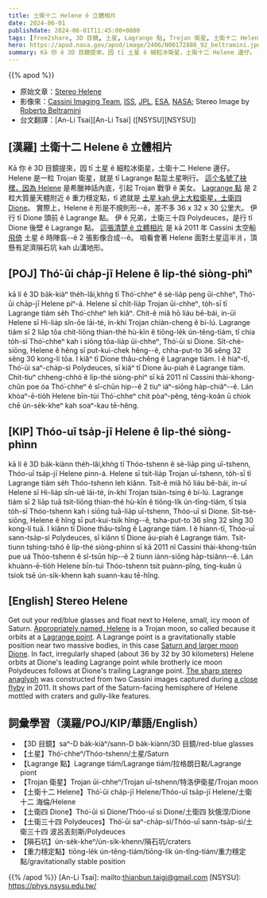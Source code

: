 ```yaml
---
title: 土衛十二 Helene ê 立體相片
date: 2024-06-01
publishdate: 2024-06-01T11:45:00+0800
tags: [free2share, 3D 目鏡, 土星, Lagrange 點, Trojan 衛星, 土衛十二 Helene, 土衛四 Dione, 土衛三十四 Polydeuces, 隕石坑, 重力穩定點]
hero: https://apod.nasa.gov/apod/image/2406/N00172886_92_beltramini.jpg
summary: Kā 你 ê 3D 目鏡提來，囥 tī 土星 ê 細粒冰衛星，土衛十二 Helene 邊仔。
---
```


{{% apod %}}

- 原始文章：[Stereo Helene](https://apod.nasa.gov/apod/ap240601.html)
- 影像來：[Cassini Imaging Team](http://ciclops.org/), [ISS]( http://ciclops.org/iss/iss.php), [JPL](http://www.jpl.nasa.gov/), [ESA](http://www.esa.int/), [NASA](http://www.nasa.gov/ ); Stereo Image by [Roberto Beltramini](http://space-3d-images.blogspot.com/)
- 台文翻譯：[An-Li Tsai][An-Li Tsai] ([NSYSU][NSYSU])

## [漢羅] 土衛十二 Helene ê 立體相片
Kā 你 ê 3D 目鏡提來，囥 tī 土星 ê 細粒冰衛星，土衛十二 Helene 邊仔。
Helene 是一粒 Trojan 衛星，就是 tī Lagrange 點踅土星咧行。
[這个名號了袂䆀，因為 Helene][Appropriately named, Helene] 是希臘神話內底，引起 Trojan 戰爭 ê 美女。
[Lagrange 點][Lagrange point] 是 2 粒大質量天體附近 ê 重力穩定點，tī 遮就是 [土星 kah 伊上大粒衛星，土衛四 Dione][Saturn and larger moon Dione]。
實際上，Helene ê 形是不規則形--ê，差不多 36 x 32 x 30 公里大。
伊行 tī Dione 頭前 ê Lagrange 點。
伊 ê 兄弟，土衛三十四 Polydeuces，是行 tī Dione 後壁 ê Lagrange 點。
[這張清楚 ê 立體相片][The sharp stereo anaglyph] 是 kā 2011 年 Cassini 太空船 [飛倚][a close flyby] 土星 ê 時陣翕--ê 2 張影像合成--ê。
咱看會著 Helene 面對土星這半爿，頂懸有足濟隕石坑 kah 山溝地形。

## [POJ] Thó͘-ūi cha̍p-jī Helene ê li̍p-thé siòng-phìⁿ
kā lí ê 3D ba̍k-kiàⁿ the̍h-lâi,khǹg tī Thó͘-chheⁿ ê sè-lia̍p peng ūi-chheⁿ, Thó͘-ūi cha̍p-jī Helene piⁿ-á.
Helene sī chi̍t-lia̍p Trojan ūi-chheⁿ, to̍h-sī tī Lagrange tiám se̍h Thó͘-chheⁿ leh kiâⁿ.
Chit-ê miâ hō liáu bē-bái, in-ūi Helene sī Hi-lia̍p sîn-ōe lāi-té, ín-khí Trojan chiàn-cheng ê bí-lú.
Lagrange tiám sī 2 lia̍p tōa chit-liōng thian-thé hù-kīn ê tiōng-le̍k ún-tēng-tiám, tī chia to̍h-sī Thó͘-chheⁿ kah i siōng tōa-lia̍p ūi-chheⁿ, Thó͘-ūi sì Dione.
Si̍t-chè-siōng, Helene ê hêng sī put-kui-chek hêng--ê, chha-put-to 36 sêng 32 sêng 30 kong-lí tōa.
I kiâⁿ tī Dione thâu-chêng ê Lagrange tiám.
I ê hiaⁿ-tī, Thó͘-ūi saⁿ-cha̍p-sì Polydeuces, sī kiâⁿ tī Dione āu-piah ê Lagrange tiám.
Chit-tiuⁿ chheng-chhó ê li̍p-thé siòng-phìⁿ sī kā 2011 nî Cassini thài-khong-chûn poe óa Thó͘-chheⁿ ê sî-chūn hip--ê 2 tiuⁿ iáⁿ-siōng ha̍p-chiâⁿ--ê.
Lán khòaⁿ-ē-tio̍h Helene bīn-tùi Thó͘-chheⁿ chit pòaⁿ-pêng, téng-koân ū chiok chē ún-se̍k-kheⁿ kah soaⁿ-kau tē-hêng.

## [KIP] Thóo-uī tsa̍p-jī Helene ê li̍p-thé siòng-phìnn
kā lí ê 3D ba̍k-kiànn the̍h-lâi,khǹg tī Thóo-tshenn ê sè-lia̍p ping uī-tshenn, Thóo-uī tsa̍p-jī Helene pinn-á.
Helene sī tsi̍t-lia̍p Trojan uī-tshenn, to̍h-sī tī Lagrange tiám se̍h Thóo-tshenn leh kiânn.
Tsit-ê miâ hō liáu bē-bái, in-uī Helene sī Hi-lia̍p sîn-uē lāi-té, ín-khí Trojan tsiàn-tsing ê bí-lú.
Lagrange tiám sī 2 lia̍p tuā tsit-liōng thian-thé hù-kīn ê tiōng-li̍k ún-tīng-tiám, tī tsia to̍h-sī Thóo-tshenn kah i siōng tuā-lia̍p uī-tshenn, Thóo-uī sì Dione.
Si̍t-tsè-siōng, Helene ê hîng sī put-kui-tsik hîng--ê, tsha-put-to 36 sîng 32 sîng 30 kong-lí tuā.
I kiânn tī Dione thâu-tsîng ê Lagrange tiám.
I ê hiann-tī, Thóo-uī sann-tsa̍p-sì Polydeuces, sī kiânn tī Dione āu-piah ê Lagrange tiám.
Tsit-tiunn tshing-tshó ê li̍p-thé siòng-phìnn sī kā 2011 nî Cassini thài-khong-tsûn pue uá Thóo-tshenn ê sî-tsūn hip--ê 2 tiunn iánn-siōng ha̍p-tsiânn--ê.
Lán khuànn-ē-tio̍h Helene bīn-tuì Thóo-tshenn tsit puànn-pîng, tíng-kuân ū tsiok tsē ún-si̍k-khenn kah suann-kau tē-hîng.

## [English] Stereo Helene
Get out your red/blue glasses and float next to Helene, small, icy moon of Saturn.
[Appropriately named, Helene][Appropriately named, Helene] is a Trojan moon, so called because it orbits at a [Lagrange point][Lagrange point].
A Lagrange point is a gravitationally stable position near two massive bodies, in this case [Saturn and larger moon Dione][Saturn and larger moon Dione].
In fact, irregularly shaped (about 36 by 32 by 30 kilometers) Helene orbits at Dione's leading Lagrange point while brotherly ice moon Polydeuces follows at Dione's trailing Lagrange point.
[The sharp stereo anaglyph][The sharp stereo anaglyph] was constructed from two Cassini images captured during [a close flyby][a close flyby] in 2011.
It shows part of the Saturn-facing hemisphere of Helene mottled with craters and gully-like features.

## 詞彙學習（漢羅/POJ/KIP/華語/English）
- 【3D 目鏡】saⁿ-D ba̍k-kiàⁿ/sann-D ba̍k-kiànn/3D 目鏡/red-blue glasses
- 【土星】Thó͘-chheⁿ/Thóo-tshenn/土星/Saturn
- 【Lagrange 點】Lagrange tiám/Lagrange tiám/拉格朗日點/Lagrange piont
- 【Trojan 衛星】Trojan ūi-chheⁿ/Trojan uī-tshenn/特洛伊衛星/Trojan moon
- 【土衛十二 Helene】Thó͘-ūi cha̍p-jī Helene/Thóo-uī tsa̍p-jī Helene/土衛十二 海倫/Helene
- 【土衛四 Dione】Thó͘-ūi sì Dione/Thóo-uī sì Dione/土衛四 狄俄涅/Dione
- 【土衛三十四 Polydeuces】Thó͘-ūi saⁿ-cha̍p-sì/Thóo-uī sann-tsa̍p-sì/土衛三十四 波呂丟刻斯/Polydeuces
- 【隕石坑】ún-se̍k-kheⁿ/ún-si̍k-khenn/隕石坑/craters
- 【重力穩定點】tiōng-le̍k ún-tēng-tiám/tiōng-li̍k ún-tīng-tiám/重力穩定點/gravitationally stable position

{{% /apod %}}
[An-Li Tsai]: mailto:thianbun.taigi@gmail.com
[NSYSU]: https://phys.nsysu.edu.tw/

[copyright]: https://apod.nasa.gov/apod/fap/lib/about_apod.html#srapply
[License3]: https://creativecommons.org/licenses/by/3.0/
[License2]:https://creativecommons.org/licenses/by-nc-nd/2.0/

[Appropriately named, Helene]:https://solarsystem.nasa.gov/moons/saturn-moons/helene/in-depth/
[Lagrange point]:https://science.nasa.gov/resource/what-is-a-lagrange-point/
[Saturn and larger moon Dione]:https://solarsystem.nasa.gov/moons/saturn-moons/overview/
[The sharp stereo anaglyph]:http://space-3d-images.blogspot.com/2011/06/helene-3d-cassini-cattura-la-regina-del.html
[a close flyby]:https://solarsystem.nasa.gov/missions/cassini/overview/
